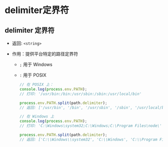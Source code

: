 # delimiter定界符

## delimiter 定界符

+ 返回: `<string>`

+ 作用：提供平台特定的路径定界符

  + `;` 用于 Windows

  + `:` 用于 POSIX

    ```javascript
    // 在 POSIX 上：
    console.log(process.env.PATH);
    // 打印: '/usr/bin:/bin:/usr/sbin:/sbin:/usr/local/bin'

    process.env.PATH.split(path.delimiter);
    // 返回: ['/usr/bin', '/bin', '/usr/sbin', '/sbin', '/usr/local/bin']
    ```

    ```javascript
    // 在 Windows 上
    console.log(process.env.PATH);
    // 打印: 'C:\Windows\system32;C:\Windows;C:\Program Files\node\'

    process.env.PATH.split(path.delimiter);
    // 返回: ['C:\\Windows\\system32', 'C:\\Windows', 'C:\\Program Files\\node\\']
    ```
